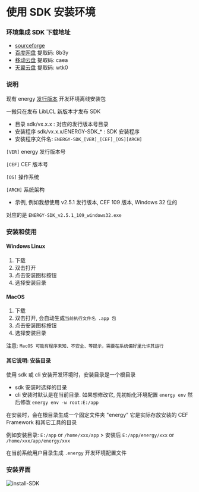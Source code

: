 # 使用 SDK 安装环境

### 环境集成 SDK 下载地址

- [sourceforge](https://sourceforge.net/projects/energye/files/sdk/)
- [百度网盘](https://pan.baidu.com/s/1XdtfMxmM5YciLWFyC90l3Q?pwd=8b3y) 提取码: 8b3y
- [移动云盘](https://caiyun.139.com/m/i?2jexCZksHP4od) 提取码: caea
- [天翼云盘](http://cloud.189.cn/t/MreEzeuY7fue) 提取码: wtk0

### 说明

现有 energy [发行版本](https://github.com/energye/energy/releases) 开发环境离线安装包

一搬只在发布 LibLCL 新版本才发布 SDK

- 目录 sdk/vx.x.x : 对应的发行版本号目录
- 安装程序 sdk/vx.x.x/ENERGY-SDK_* : SDK 安装程序
- 安装程序文件名: `ENERGY-SDK_[VER]_[CEF]_[OS][ARCH]`

`[VER]` energy 发行版本号

`[CEF]` CEF 版本号

`[OS]` 操作系统

`[ARCH]` 系统架构

- 示例, 例如我想使用 v2.5.1 发行版本, CEF 109 版本, Windows 32 位的

对应的是 `ENERGY-SDK_v2.5.1_109_windows32.exe`

### 安装和使用

#### Windows Linux
1. 下载
2. 双击打开
3. 点击安装图标按钮
4. 选择安装目录

#### MacOS
1. 下载
2. 双击打开, 会自动生成`当前执行文件名 .app 包`
3. 点击安装图标按钮
4. 选择安装目录

注意: `MacOS 可能有程序未知、不安全、等提示，需要在系统偏好里允许其运行`

#### 其它说明: 安装目录
使用 sdk 或 cli 安装开发环境时，安装目录是一个根目录
- sdk 安装时选择的目录
- cli 安装时默认是在当前目录. 如果想修改它, 先初始化环境配置 `energy env` 然后修改 `energy env -w root:E:/app` 

在安装时，会在根目录生成一个固定文件夹 "energy" 它是实际存放安装的 CEF Framework 和其它工具的目录

例如安装目录: `E:/app` or `/home/xxx/app` > 安装后 `E:/app/energy/xxx` or `/home/xxx/app/energy/xxx`

在当前系统用户目录生成 `.energy` 开发环境配置文件


### 安装界面

![install-SDK](/imgs/course/install-sdk.png)
